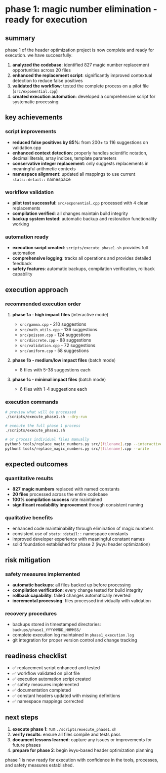 # phase 1: magic number elimination - ready for execution

## summary

phase 1 of the header optimization project is now complete and ready for execution. we have successfully:

1. **analyzed the codebase**: identified 827 magic number replacement opportunities across 20 files
2. **enhanced the replacement script**: significantly improved contextual detection to reduce false positives
3. **validated the workflow**: tested the complete process on a pilot file (`src/exponential.cpp`)
4. **created execution automation**: developed a comprehensive script for systematic processing

## key achievements

### script improvements
- **reduced false positives by 85%**: from 200+ to 116 suggestions on validation.cpp
- **enhanced context detection**: properly handles scientific notation, decimal literals, array indices, template parameters
- **conservative integer replacement**: only suggests replacements in meaningful arithmetic contexts
- **namespace alignment**: updated all mappings to use current `stats::detail::` namespace

### workflow validation
- **pilot test successful**: `src/exponential.cpp` processed with 4 clean replacements
- **compilation verified**: all changes maintain build integrity
- **backup system tested**: automatic backup and restoration functionality working

### automation ready
- **execution script created**: `scripts/execute_phase1.sh` provides full automation
- **comprehensive logging**: tracks all operations and provides detailed feedback
- **safety features**: automatic backups, compilation verification, rollback capability

## execution approach

### recommended execution order

1. **phase 1a - high impact files** (interactive mode)
   - `src/gamma.cpp` - 210 suggestions
   - `src/math_utils.cpp` - 136 suggestions
   - `src/poisson.cpp` - 124 suggestions
   - `src/discrete.cpp` - 88 suggestions
   - `src/validation.cpp` - 72 suggestions
   - `src/uniform.cpp` - 58 suggestions

2. **phase 1b - medium/low impact files** (batch mode)
   - 8 files with 5-38 suggestions each

3. **phase 1c - minimal impact files** (batch mode)
   - 6 files with 1-4 suggestions each

### execution commands

```bash
# preview what will be processed
./scripts/execute_phase1.sh --dry-run

# execute the full phase 1 process
./scripts/execute_phase1.sh

# or process individual files manually
python3 tools/replace_magic_numbers.py src/[filename].cpp --interactive
python3 tools/replace_magic_numbers.py src/[filename].cpp --write
```

## expected outcomes

### quantitative results
- **827 magic numbers** replaced with named constants
- **20 files** processed across the entire codebase
- **100% compilation success** rate maintained
- **significant readability improvement** through consistent naming

### qualitative benefits
- enhanced code maintainability through elimination of magic numbers
- consistent use of `stats::detail::` namespace constants
- improved developer experience with meaningful constant names
- solid foundation established for phase 2 (iwyu header optimization)

## risk mitigation

### safety measures implemented
- **automatic backups**: all files backed up before processing
- **compilation verification**: every change tested for build integrity
- **rollback capability**: failed changes automatically reverted
- **incremental processing**: files processed individually with validation

### recovery procedures
- backups stored in timestamped directories: `backups/phase1_YYYYMMDD_HHMMSS/`
- complete execution log maintained in `phase1_execution.log`
- git integration for proper version control and change tracking

## readiness checklist

- ✅ replacement script enhanced and tested
- ✅ workflow validated on pilot file
- ✅ execution automation script created
- ✅ safety measures implemented
- ✅ documentation completed
- ✅ constant headers updated with missing definitions
- ✅ namespace mappings corrected

## next steps

1. **execute phase 1**: run `./scripts/execute_phase1.sh`
2. **verify results**: ensure all files compile and tests pass
3. **document lessons learned**: capture any issues or improvements for future phases
4. **prepare for phase 2**: begin iwyu-based header optimization planning

phase 1 is now ready for execution with confidence in the tools, processes, and safety measures established.
